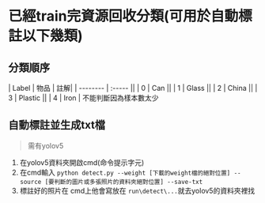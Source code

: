 # 已經train完資源回收分類(可用於自動標註以下幾類)


## 分類順序 

| Label      |   物品  | 註解|
| --------   | :-----  ||
|  0        | Can  ||
|  1        | Glass  ||
|  2        | China    ||
|  3        | Plastic    ||
|  4        | Iron   |  不能判斷因為樣本數太少



## 自動標註並生成txt檔
> 需有yolov5

1. 在yolov5資料夾開啟cmd(命令提示字元)
2. 在cmd輸入
`python detect.py --weight [下載的weight檔的絕對位置] --source [要判斷的圖片或多張照片的資料夾絕對位置] --save-txt`
3. 標註好的照片在 cmd上他會寫放在 `run\detect\...`就去yolov5的資料夾裡找
